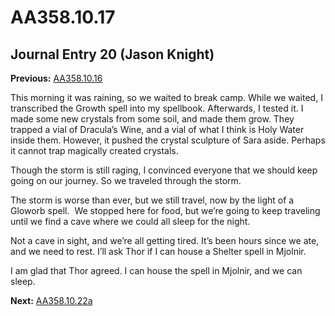 # AA358.10.17
## Journal Entry 20 (Jason Knight)
**Previous:** [AA358.10.16](Old%20Stories/Jason's%20Journal/AA358.10.16.md)

This morning it was raining, so we waited to break camp. While we waited, I transcribed the Growth spell into my spellbook. Afterwards, I tested it. I made some new crystals from some soil, and made them grow. They trapped a vial of Dracula’s Wine, and a vial of what I think is Holy Water inside them. However, it pushed the crystal sculpture of Sara aside. Perhaps it cannot trap magically created crystals.

Though the storm is still raging, I convinced everyone that we should keep going on our journey. So we traveled through the storm.

The storm is worse than ever, but we still travel, now by the light of a Gloworb spell.  We stopped here for food, but we’re going to keep traveling until we find a cave where we could all sleep for the night.

Not a cave in sight, and we’re all getting tired. It’s been hours since we ate, and we need to rest. I’ll ask Thor if I can house a Shelter spell in Mjolnir.

I am glad that Thor agreed. I can house the spell in Mjolnir, and we can sleep.

**Next:** [AA358.10.22a](Old%20Stories/Jason's%20Journal/AA358.10.22a.md)
